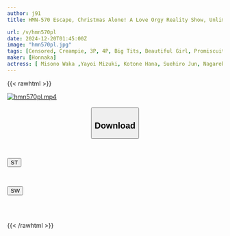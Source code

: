 ```yaml
---
author: j91
title: HMN-570 Escape, Christmas Alone! A Love Orgy Reality Show, Unlimited Ejaculation Creampie Party!! Jun Suehiro, Mizuki Yayoi, Rio Rukawa, Hana Kotone, Waka Misono

url: /v/hmn570pl
date: 2024-12-20T01:45:00Z
image: "hmn570pl.jpg"
tags: [Censored, Creampie, 3P, 4P, Big Tits, Beautiful Girl, Promiscuity	]
maker: [Honnaka]
actress: [ Misono Waka ,Yayoi Mizuki, Kotone Hana, Suehiro Jun, Nagarekawa Rio ]
---
```



{{< rawhtml >}}

<div class="video" data-videoid="yPBO4876qqsdjj">
    <a href="javascript:;">
        <img src="/v/hmn570pl/hmn570pl.jpg" width="WIDTH" height="HEIGHT" alt="hmn570pl.mp4" loading="lazy">
    </a>
</div>

<script type="text/javascript" src="https://j91.asia/asset/on-demand-st.js"></script>

<br>
  <link rel="stylesheet" href="https://j91.asia/asset/bs5.css">
  
  <center>
  <button class="btn btn-primary" type="button" data-bs-toggle="collapse" data-bs-target=".multi-collapse" aria-expanded="false" aria-controls="multiCollapseExample1 multiCollapseExample2"><h2>Download</h2></button></center>
</p>
<div class="row">
  <div class="col">
    <div class="collapse multi-collapse" id="multiCollapseExample1">
      <div class="card card-body">
	      	      <br>
<div class="buttons">  
<p><a href="/v/hmn570pl/st.html" target="_blank"><button class="btn-hover color-3"><i class="fa fa-download"></i> ST</button></a></p></div>
    </div>
  </div>
</div>
  <div class="col">
    <div class="collapse multi-collapse" id="multiCollapseExample2">
      <div class="card card-body">
	      <br>
<div class="buttons">
<p><a href="/v/hmn570pl/sw.html" target="_blank"><button class="btn-hover color-2"><i class="fa fa-download"></i> SW</button></a></p></div>
<br><br>
      </div>
    </div>
  </div>
</div>

{{< /rawhtml >}}